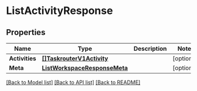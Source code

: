 # ListActivityResponse

## Properties

Name | Type | Description | Notes
------------ | ------------- | ------------- | -------------
**Activities** | [**[]TaskrouterV1Activity**](TaskrouterV1Activity.md) |  |[optional] 
**Meta** | [**ListWorkspaceResponseMeta**](ListWorkspaceResponseMeta.md) |  |[optional] 

[[Back to Model list]](../README.md#documentation-for-models) [[Back to API list]](../README.md#documentation-for-api-endpoints) [[Back to README]](../README.md)



